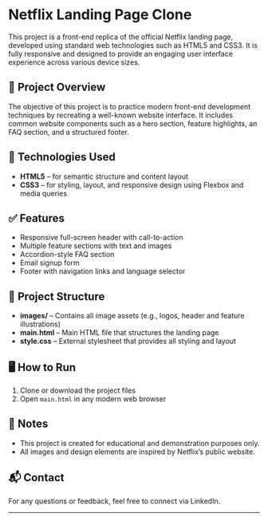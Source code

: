 # Netflix Landing Page Clone

This project is a front-end replica of the official Netflix landing page, developed using standard web technologies such as HTML5 and CSS3. It is fully responsive and designed to provide an engaging user interface experience across various device sizes.

## 📌 Project Overview

The objective of this project is to practice modern front-end development techniques by recreating a well-known website interface. It includes common website components such as a hero section, feature highlights, an FAQ section, and a structured footer.

## 🔧 Technologies Used

- **HTML5** – for semantic structure and content layout  
- **CSS3** – for styling, layout, and responsive design using Flexbox and media queries  

## ✅ Features

- Responsive full-screen header with call-to-action  
- Multiple feature sections with text and images  
- Accordion-style FAQ section  
- Email signup form  
- Footer with navigation links and language selector  

## 📂 Project Structure

- **images/** – Contains all image assets (e.g., logos, header and feature illustrations)
- **main.html** – Main HTML file that structures the landing page
- **style.css** – External stylesheet that provides all styling and layout


## 🖥️ How to Run

1. Clone or download the project files  
2. Open `main.html` in any modern web browser  

## 📝 Notes

- This project is created for educational and demonstration purposes only.  
- All images and design elements are inspired by Netflix’s public website.

## 📬 Contact

For any questions or feedback, feel free to connect via LinkedIn.

---


